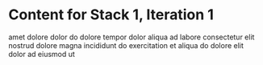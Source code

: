 # Content for Stack 1, Iteration 1
amet dolore dolor do dolore tempor dolor aliqua ad labore consectetur elit nostrud dolore magna incididunt do exercitation et aliqua do dolore elit dolor ad eiusmod ut 
